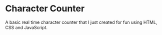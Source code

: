 # Character Counter
A basic real time character counter that I just created for fun using HTML, CSS and JavaScript.
